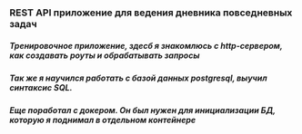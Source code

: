 ### REST API приложение для ведения дневника повседневных задач
##### Тренировочное приложение, здесб я знакомлюсь с http-сервером, как создавать роуты и обрабатывать запросы
##### Так же я научился работать с базой данных postgresql, выучил синтаксис SQL.
##### Еще поработал с докером. Он был нужен для инициализации БД, которую я поднимал в отдельном контейнере

